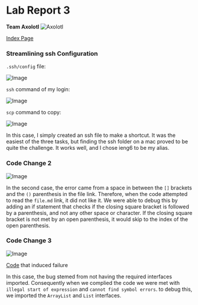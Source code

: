 # Lab Report 3
**Team Axolotl**
 ![Axolotl](https://user-images.githubusercontent.com/96553474/162535420-9fa77fb1-e2cc-42fb-a98d-479bef6edcd3.jpg)

 [Index Page](index.html)

### **Streamlining ssh Configuration**

```.ssh/config``` file:

![Image](configFile.png)

```ssh``` command of my login:

![Image](login.png)

```scp``` command to copy:

![Image](copySsh.png)



In this case, I simply created an ssh file to make a shortcut. It was the easiest of the three tasks, but finding the ssh folder on a mac proved to be quite the challenge. It works well, and I chose ieng6 to be my alias.

### **Code Change 2**

![Image](CodeChange2.png)



In the second case, the error came from a space in between the ```[]``` brackets and the ```()``` parenthesis in the file link. Therefore, when the code attempted to read the ```file.md``` link, it did not like it. We were able to debug this by adding an if statement that checks if the closing square bracket is followed by a parenthesis, and not any other space or character. If the closing square bracket is not met by an open parenthesis, it would skip to the index of the open parenthesis.

### **Code Change 3**

![Image](CodeChange3.png)

[Code](https://github.com/kl2024/markdown-parser/blob/main/test-file3.md) that induced failure


In this case, the bug stemed from not having the required interfaces imported. Consequently when we complied the code we were met with ```illegal start of expression``` and ```cannot find symbol errors```. to debug this, we imported the ```ArrayList``` and ```List``` interfaces.